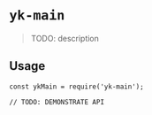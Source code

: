 # `yk-main`

> TODO: description

## Usage

```
const ykMain = require('yk-main');

// TODO: DEMONSTRATE API
```
